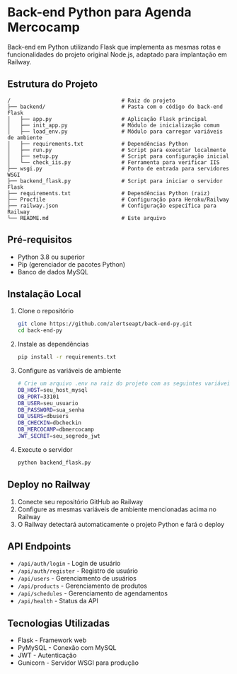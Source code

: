 # Back-end Python para Agenda Mercocamp

Back-end em Python utilizando Flask que implementa as mesmas rotas e funcionalidades do projeto original Node.js, adaptado para implantação em Railway.

## Estrutura do Projeto

```
/                                   # Raiz do projeto
├── backend/                        # Pasta com o código do back-end Flask
│   ├── app.py                      # Aplicação Flask principal
│   ├── init_app.py                 # Módulo de inicialização comum
│   ├── load_env.py                 # Módulo para carregar variáveis de ambiente
│   ├── requirements.txt            # Dependências Python
│   ├── run.py                      # Script para executar localmente
│   ├── setup.py                    # Script para configuração inicial
│   └── check_iis.py                # Ferramenta para verificar IIS
├── wsgi.py                         # Ponto de entrada para servidores WSGI
├── backend_flask.py                # Script para iniciar o servidor Flask
├── requirements.txt                # Dependências Python (raiz)
├── Procfile                        # Configuração para Heroku/Railway
├── railway.json                    # Configuração específica para Railway
└── README.md                       # Este arquivo
```

## Pré-requisitos

- Python 3.8 ou superior
- Pip (gerenciador de pacotes Python)
- Banco de dados MySQL

## Instalação Local

1. Clone o repositório
   ```bash
   git clone https://github.com/alertseapt/back-end-py.git
   cd back-end-py
   ```

2. Instale as dependências
   ```bash
   pip install -r requirements.txt
   ```

3. Configure as variáveis de ambiente
   ```bash
   # Crie um arquivo .env na raiz do projeto com as seguintes variáveis
   DB_HOST=seu_host_mysql
   DB_PORT=33101
   DB_USER=seu_usuario
   DB_PASSWORD=sua_senha
   DB_USERS=dbusers
   DB_CHECKIN=dbcheckin
   DB_MERCOCAMP=dbmercocamp
   JWT_SECRET=seu_segredo_jwt
   ```

4. Execute o servidor
   ```bash
   python backend_flask.py
   ```

## Deploy no Railway

1. Conecte seu repositório GitHub ao Railway
2. Configure as mesmas variáveis de ambiente mencionadas acima no Railway
3. O Railway detectará automaticamente o projeto Python e fará o deploy

## API Endpoints

- `/api/auth/login` - Login de usuário
- `/api/auth/register` - Registro de usuário
- `/api/users` - Gerenciamento de usuários
- `/api/products` - Gerenciamento de produtos
- `/api/schedules` - Gerenciamento de agendamentos
- `/api/health` - Status da API

## Tecnologias Utilizadas

- Flask - Framework web
- PyMySQL - Conexão com MySQL
- JWT - Autenticação
- Gunicorn - Servidor WSGI para produção